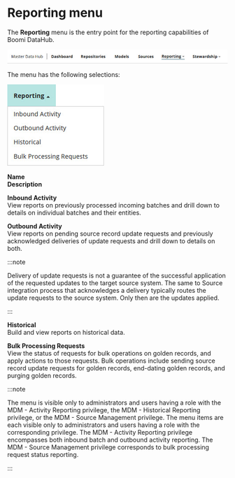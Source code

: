 # Reporting menu 

<head>
  <meta name="guidename" content="DataHub"/>
  <meta name="context" content="GUID-2487896e-1595-4c20-8c15-cbb8e06e01a9"/>
</head>


The **Reporting** menu is the entry point for the reporting capabilities of Boomi DataHub.

![The Reporting menu is opened from the menu.](../Images/Reporting/mdm-mn-main-reporting_fc8d19fe-a38b-4e4b-b2b3-acdb12d2aa94.jpg)

The menu has the following selections:

![Reporting menu](../Images/Reporting/mdm-mn-reporting_eddaf07a-a0c5-4d62-acd0-83bb7ff77790.jpg)

**Name**  
**Description**

**Inbound Activity**  
View reports on previously processed incoming batches and drill down to details on individual batches and their entities.

**Outbound Activity**  
View reports on pending source record update requests and previously acknowledged deliveries of update requests and drill down to details on both.

:::note

Delivery of update requests is not a guarantee of the successful application of the requested updates to the target source system. The same to Source integration process that acknowledges a delivery typically routes the update requests to the source system. Only then are the updates applied.

:::

**Historical**  
Build and view reports on historical data.

**Bulk Processing Requests**  
View the status of requests for bulk operations on golden records, and apply actions to those requests. Bulk operations include sending source record update requests for golden records, end-dating golden records, and purging golden records.

:::note

The menu is visible only to administrators and users having a role with the MDM - Activity Reporting privilege, the MDM - Historical Reporting privilege, or the MDM - Source Management privilege. The menu items are each visible only to administrators and users having a role with the corresponding privilege. The MDM - Activity Reporting privilege encompasses both inbound batch and outbound activity reporting. The MDM - Source Management privilege corresponds to bulk processing request status reporting.

:::